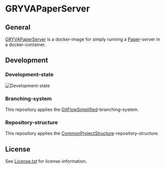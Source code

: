 # GRYVAPaperServer

## General

[GRYVAPaperServer](https://github.com/anionDev/GRYVAPaperServer) is a docker-image for simply running a [Paper](https://papermc.io)-server in a docker-container.

## Development

### Development-state

![Development-state](https://img.shields.io/badge/development--state-maintenance%20updates%20only-green)

### Branching-system

This repository applies the [GitFlowSimplified](https://projects.aniondev.de/PublicProjects/Common/ProjectTemplates/-/blob/main/Conventions/BranchingSystem/GitFlowSimplified/GitFlowSimplified.md)-branching-system.

### Repository-structure

This repository applies the [CommonProjectStructure](https://projects.aniondev.de/PublicProjects/Common/ProjectTemplates/-/blob/main/Conventions/RepositoryStructure/CommonProjectStructure/CommonProjectStructure.md)-repository-structure.

## License

See [License.txt](https://github.com/anionDev/GRYVAPaperServer/blob/main/License.txt) for license-information.
